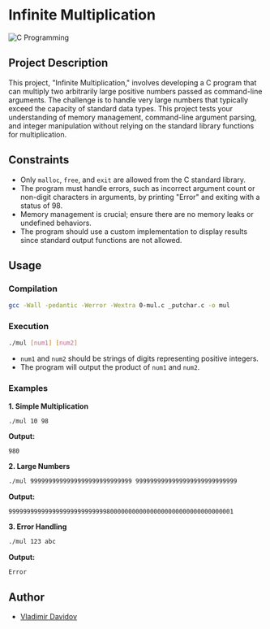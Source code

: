 # Infinite Multiplication

![C Programming](https://img.shields.io/badge/C-00599C?style=for-the-badge&logo=c&logoColor=white)

## Project Description

This project, "Infinite Multiplication," involves developing a C program that can multiply two arbitrarily large positive numbers passed as command-line arguments. The challenge is to handle very large numbers that typically exceed the capacity of standard data types. This project tests your understanding of memory management, command-line argument parsing, and integer manipulation without relying on the standard library functions for multiplication.

## Constraints

- Only `malloc`, `free`, and `exit` are allowed from the C standard library.
- The program must handle errors, such as incorrect argument count or non-digit characters in arguments, by printing "Error" and exiting with a status of 98.
- Memory management is crucial; ensure there are no memory leaks or undefined behaviors.
- The program should use a custom implementation to display results since standard output functions are not allowed.

## Usage

### Compilation

```bash
gcc -Wall -pedantic -Werror -Wextra 0-mul.c _putchar.c -o mul
```

### Execution

```bash
./mul [num1] [num2]
```

- `num1` and `num2` should be strings of digits representing positive integers.
- The program will output the product of `num1` and `num2`.

### Examples

**1. Simple Multiplication**

```bash
./mul 10 98
```
**Output:**
```
980
```

**2. Large Numbers**

```bash
./mul 9999999999999999999999999999 9999999999999999999999999999
```
**Output:**
```
99999999999999999999999999980000000000000000000000000000000001
```

**3. Error Handling**

```bash
./mul 123 abc
```
**Output:**
```
Error
```

## Author

- [Vladimir Davidov](https://github.com/v-dav)

